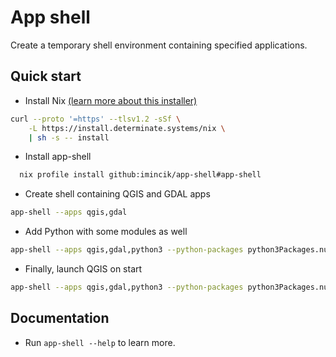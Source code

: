 # App shell

Create a temporary shell environment containing specified applications.


## Quick start

* Install Nix
  [(learn more about this installer)](https://zero-to-nix.com/start/install)
```bash
curl --proto '=https' --tlsv1.2 -sSf \
    -L https://install.determinate.systems/nix \
    | sh -s -- install
  ```

* Install app-shell

```bash
  nix profile install github:imincik/app-shell#app-shell
```

* Create shell containing QGIS and GDAL apps

```bash
app-shell --apps qgis,gdal
```

* Add Python with some modules as well

```bash
app-shell --apps qgis,gdal,python3 --python-packages python3Packages.numpy,python3Packages.pyproj
```

* Finally, launch QGIS on start

```bash
app-shell --apps qgis,gdal,python3 --python-packages python3Packages.numpy,python3Packages.pyproj -- qgis
```


## Documentation

* Run `app-shell --help` to learn more.
